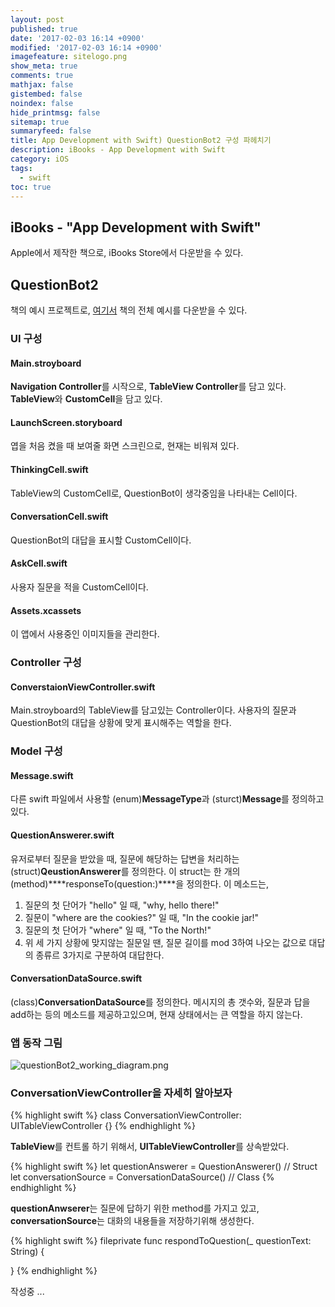 ```yaml
---
layout: post
published: true
date: '2017-02-03 16:14 +0900'
modified: '2017-02-03 16:14 +0900'
imagefeature: sitelogo.png
show_meta: true
comments: true
mathjax: false
gistembed: false
noindex: false
hide_printmsg: false
sitemap: true
summaryfeed: false
title: App Development with Swift) QuestionBot2 구성 파헤치기
description: iBooks - App Development with Swift
category: iOS
tags:
  - swift
toc: true
---
```

## iBooks - "App Development with Swift"
Apple에서 제작한 책으로, iBooks Store에서 다운받을 수 있다.

## QuestionBot2
책의 예시 프로젝트로, [여기서](https://developer.apple.com/sample-code/swift/downloads/app-dev-curriculum.zip) 책의 전체 예시를 다운받을 수 있다.

### UI 구성
#### Main.stroyboard
****Navigation Controller****를 시작으로, ****TableView Controller****를 담고 있다.
****TableView****와 ****CustomCell****을 담고 있다.

#### LaunchScreen.storyboard
엽을 처음 켰을 때 보여줄 화면 스크린으로, 현재는 비워져 있다.

#### ThinkingCell.swift
TableView의 CustomCell로, QuestionBot이 생각중임을 나타내는 Cell이다.

#### ConversationCell.swift
QuestionBot의 대답을 표시할 CustomCell이다.

#### AskCell.swift
사용자 질문을 적을 CustomCell이다.

#### Assets.xcassets
이 앱에서 사용중인 이미지들을 관리한다.

### Controller 구성
#### ConverstaionViewController.swift
Main.stroyboard의 TableView를 담고있는 Controller이다.
사용자의 질문과 QuestionBot의 대답을 상황에 맞게 표시해주는 역할을 한다.

### Model 구성
#### Message.swift
다른 swift 파일에서 사용할 (enum)****MessageType****과 (sturct)****Message****를 정의하고 있다.

#### QuestionAnswerer.swift
유저로부터 질문을 받았을 때, 질문에 해당하는 답변을 처리하는 (struct)****QeustionAnswerer****를 정의한다.
이 struct는 한 개의 (method)****responseTo(question:)****을 정의한다.
이 메소드는,
1. 질문의 첫 단어가 "hello" 일 때, "why, hello there!"
2. 질문이 "where are the cookies?" 일 때, "In the cookie jar!"
3. 질문의 첫 단어가 "where" 일 때, "To the North!"
4. 위 세 가지 상황에 맞지않는 질문일 땐, 질문 길이를 mod 3하여 나오는 값으로 대답의 종류르 3가지로 구분하여 대답한다.

#### ConversationDataSource.swift
(class)****ConversationDataSource****를 정의한다.
메시지의 총 갯수와, 질문과 답을 add하는 등의 메소드를 제공하고있으며,
현재 상태에서는 큰 역할을 하지 않는다.

### 앱 동작 그림
![questionBot2_working_diagram.png]({{site.baseurl}}/images/media/questionBot2_working_diagram.png)

### ConversationViewController을 자세히 알아보자
{% highlight swift %}
class ConversationViewController: UITableViewController {}
{% endhighlight %}

****TableView****를 컨트롤 하기 위해서, ****UITableViewController****를 상속받았다.

{% highlight swift %}
let questionAnswerer = QuestionAnswerer() // Struct
let conversationSource = ConversationDataSource() // Class
{% endhighlight %}

****questionAnwserer****는 질문에 답하기 위한 method를 가지고 있고, ****conversationSource****는 대화의 내용들을 저장하기위해 생성한다.

{% highlight swift %}
fileprivate func respondToQuestion(_ questionText: String) {
	
}
{% endhighlight %}


작성중 ...
